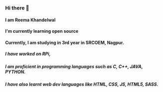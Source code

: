 ### Hi there 👋
#### I am Reema Khandelwal
#### I'm currently learning open source 
#### Currently, I am studying in 3rd year in SRCOEM, Nagpur.
##### I have worked on RPi, 
##### I am proficient in programming languages such as C, C++, JAVA, PYTHON.
##### I have also learnt web dev languages like HTML, CSS, JS, HTML5, SASS.

<!--
**reemakhandelwal/reemakhandelwal** is a ✨ _special_ ✨ repository because its `README.md` (this file) appears on your GitHub profile.

Here are some ideas to get you started:

- 🔭 I’m currently working on ...
- 🌱 I’m currently learning ...
- 👯 I’m looking to collaborate on ...
- 🤔 I’m looking for help with ...
- 💬 Ask me about ...
- 📫 How to reach me: ...
- 😄 Pronouns: s...
- ⚡ Fun fact: ...
-->

